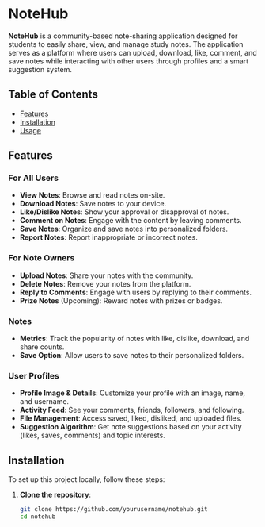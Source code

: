 # NoteHub

**NoteHub** is a community-based note-sharing application designed for students to easily share, view, and manage study notes. The application serves as a platform where users can upload, download, like, comment, and save notes while interacting with other users through profiles and a smart suggestion system.

## Table of Contents

- [Features](#features)
- [Installation](#installation)
- [Usage](#usage)

## Features

### For All Users
- **View Notes**: Browse and read notes on-site.
- **Download Notes**: Save notes to your device.
- **Like/Dislike Notes**: Show your approval or disapproval of notes.
- **Comment on Notes**: Engage with the content by leaving comments.
- **Save Notes**: Organize and save notes into personalized folders.
- **Report Notes**: Report inappropriate or incorrect notes.

### For Note Owners
- **Upload Notes**: Share your notes with the community.
- **Delete Notes**: Remove your notes from the platform.
- **Reply to Comments**: Engage with users by replying to their comments.
- **Prize Notes** (Upcoming): Reward notes with prizes or badges.

### Notes
- **Metrics**: Track the popularity of notes with like, dislike, download, and share counts.
- **Save Option**: Allow users to save notes to their personalized folders.

### User Profiles
- **Profile Image & Details**: Customize your profile with an image, name, and username.
- **Activity Feed**: See your comments, friends, followers, and following.
- **File Management**: Access saved, liked, disliked, and uploaded files.
- **Suggestion Algorithm**: Get note suggestions based on your activity (likes, saves, comments) and topic interests.

## Installation

To set up this project locally, follow these steps:

1. **Clone the repository**:
   ```bash
   git clone https://github.com/yourusername/notehub.git
   cd notehub

